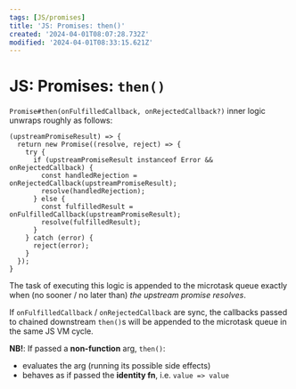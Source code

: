 ```yaml
---
tags: [JS/promises]
title: 'JS: Promises: then()'
created: '2024-04-01T08:07:28.732Z'
modified: '2024-04-01T08:33:15.621Z'
---
```


# JS: Promises: `then()`

`Promise#then(onFulfilledCallback, onRejectedCallback?)` inner logic unwraps roughly as follows:
```
(upstreamPromiseResult) => {
  return new Promise((resolve, reject) => {
    try {
      if (upstreamPromiseResult instanceof Error && onRejectedCallback) {
        const handledRejection = onRejectedCallback(upstreamPromiseResult);
        resolve(handledRejection);
      } else {
        const fulfilledResult = onFulfilledCallback(upstreamPromiseResult);
        resolve(fulfilledResult);
      }
    } catch (error) {
      reject(error);
    }
  });
}
```

The task of executing this logic is appended to the microtask queue exactly when (no sooner / no later than) _the upstream promise resolves_.

If `onFulfilledCallback` / `onRejectedCallback` are sync, the callbacks passed to chained downstream `then()`s will be appended to the microtask queue in the same JS VM cycle.


**NB!**: If passed a **non-function** arg, `then()`:
- evaluates the arg (running its possible side effects)
- behaves as if passed the **identity fn**, i.e. `value => value`
